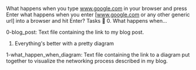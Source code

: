 What happens when you type www.google.com in your browser and press Enter
what happens when you enter [www.google.com or any other generic url] into a browser and hit Enter?
Tasks 📃
0. What happens when...

0-blog_post: Text file containing the link to my blog post.
1. Everything's better with a pretty diagram

1-what_happen_when_diagram: Text file containing the link to a diagram put together to visualize the networking process described in my blog.

